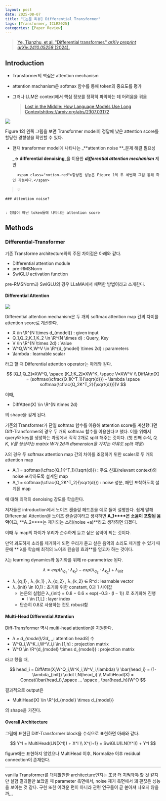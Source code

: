 ```yaml
---
layout: post
date: 2025-08-07
title: "[논문 리뷰] Differential Transformer"
tags: [Transformer, ICLR2025]
categories: [Paper Review]
---
```


> [Ye, Tianzhu, et al. "Differential transformer." ](https://arxiv.org/abs/2410.05258)[_arXiv preprint arXiv:2410.05258_](https://arxiv.org/abs/2410.05258)[ (2024).](https://arxiv.org/abs/2410.05258)



## Introduction

- Transformer의 핵심은 attention mechanism
- attention machanism은 softmax 함수를 통해 token의 중요도를 평가
- 그러나 LLM은 context에서 핵심 정보를 정확히 파악하는 데 어려움을 겪음

	> [Lost in the Middle: How Language Models Use Long Contextshttps://arxiv.org/abs/2307.03172](https://arxiv.org/abs/2307.03172)


![](https://prod-files-secure.s3.us-west-2.amazonaws.com/542b861c-36a8-4051-84e5-8804b6728dba/9083ea56-691a-4752-ae26-47f403431ac8/image.png?X-Amz-Algorithm=AWS4-HMAC-SHA256&X-Amz-Content-Sha256=UNSIGNED-PAYLOAD&X-Amz-Credential=ASIAZI2LB4665KZQ6I33%2F20250904%2Fus-west-2%2Fs3%2Faws4_request&X-Amz-Date=20250904T160126Z&X-Amz-Expires=3600&X-Amz-Security-Token=IQoJb3JpZ2luX2VjEPj%2F%2F%2F%2F%2F%2F%2F%2F%2F%2FwEaCXVzLXdlc3QtMiJHMEUCIQDM0oR3gtrUfT3yKmXz%2FgpwPccGo3wIJ354lfhW3Jc%2FngIgIf7tVjWHySSx6JM8T1NHgeyWRR%2F8siuAUYyvYl2A39gq%2FwMIYRAAGgw2Mzc0MjMxODM4MDUiDDuQ8mIdMsC0ObiVeSrcA4hYcPBdJfZ9oOeHiWjMf1L%2FV8DqeanQLT9lRBsml0TjPmTklt1ZkSaUNC2d7okdzY%2FYJ4LX0pF3W1WyEtEQXA591GskndhGxVPw%2FrF0opxKjyNxf1zTjlRW5vJ1eNi%2FNXbi7sah9WpoTSuPxXEZnLuhHHxx5gagehMZBfRffVpkQmKNdrp4F8epaOct9ym%2BALstRZ%2FVDg3pVAPQelIHwXUsj59nwZMImNgzioY%2FQea91yYRN%2BellSTLEHmcfFEVNF2RHx5%2BNYZtI9zgP%2F5Eo6Uu2KwAwAobCwhgj8tu1DHdoLatzf6TRbkGE1iBlj7fc5prDIuG9Y%2Fm1gZ4be15DUtJY3l51KEMYsDzSXoJoDRKBPQkgw9lFT5ezsy3%2FrgArs4vsJz%2FyGn7i5omfdRl33ZGIGtdjZIjnvwXOGOwBmR%2BtAESjtfS4Npqfl716a%2BvrS96WMv7wirgBo%2BvKVoLXyZHqF%2BUqs2ErWfu%2Bg%2BcvNe9c33mKw6dUc%2BMMGruFziuWnzp4KncUDNcD7a%2FMqunGIdzsRxyO3%2Bkh0c5BCCNetcCi0bcidbUOJ9JSK9K3L8ikhx2II5vEFHcy2ddE5HLAbwlxPhQ1eNXqRgNAJgonPRkFt8y1QtCAtwd%2BJNaMOzm5sUGOqUBGOIKBSH1VVgLMdmwDez2B7Mr6%2F9rPIiMq7NrpvhCLLjYwvFJfy%2Bxi1fUwZBqAhwl0FfEzmPsQ01huutapl6W38BOqXpBs8vBXYBYaDNUehcREvD8j7J7TSpsX%2FaHXfvmXyf%2B4UHXY%2FsTB7vr1ZxU9T0Y49QE01zT4%2B3j%2BW3LSoJVS%2FlBtPyM0WVLSuJHZJSEaL1B%2FJbxgYCKaUd0K2gdUoalg2l2&X-Amz-Signature=65c9aa9733f8177145b0e80b0e8314ce929811c21babd669231aa79075d40429&X-Amz-SignedHeaders=host&x-amz-checksum-mode=ENABLED&x-id=GetObject)


Figure 1의 왼쪽 그림을 보면 Transformer model이 정답에 낮은 attention score를 할당한 경향성을 확인할 수 있다.

- 현재 transformer model에 나타나는 _**attention noise **_문제 해결 필요성

	_**→ differential denoising**_을 이용한 _**differential attention mechanism**_ 제안


		<span class="notion-red">향상된 성능은 Figure 1의 두 세번째 그림 통해 확인 가능하다.</span>


> 💡 


	### Attention noise?


	: 정답이 아닌 token들에 나타나는 attention score



## Methods



### Differential-Transformer


기존 Transforme architecture와의 주된 차이점은 아래와 같다.

- Differential attention module
- pre-RMSNorm
- SwiGLU activation function

pre-RMSNorm과 SwiGLU의 경우 LLaMA에서 채택한 방법이라고 소개한다.



#### Differential Attention


![](https://prod-files-secure.s3.us-west-2.amazonaws.com/542b861c-36a8-4051-84e5-8804b6728dba/116d70b2-1963-4810-9167-f4c7d8a06e8f/image.png?X-Amz-Algorithm=AWS4-HMAC-SHA256&X-Amz-Content-Sha256=UNSIGNED-PAYLOAD&X-Amz-Credential=ASIAZI2LB4665KZQ6I33%2F20250904%2Fus-west-2%2Fs3%2Faws4_request&X-Amz-Date=20250904T160126Z&X-Amz-Expires=3600&X-Amz-Security-Token=IQoJb3JpZ2luX2VjEPj%2F%2F%2F%2F%2F%2F%2F%2F%2F%2FwEaCXVzLXdlc3QtMiJHMEUCIQDM0oR3gtrUfT3yKmXz%2FgpwPccGo3wIJ354lfhW3Jc%2FngIgIf7tVjWHySSx6JM8T1NHgeyWRR%2F8siuAUYyvYl2A39gq%2FwMIYRAAGgw2Mzc0MjMxODM4MDUiDDuQ8mIdMsC0ObiVeSrcA4hYcPBdJfZ9oOeHiWjMf1L%2FV8DqeanQLT9lRBsml0TjPmTklt1ZkSaUNC2d7okdzY%2FYJ4LX0pF3W1WyEtEQXA591GskndhGxVPw%2FrF0opxKjyNxf1zTjlRW5vJ1eNi%2FNXbi7sah9WpoTSuPxXEZnLuhHHxx5gagehMZBfRffVpkQmKNdrp4F8epaOct9ym%2BALstRZ%2FVDg3pVAPQelIHwXUsj59nwZMImNgzioY%2FQea91yYRN%2BellSTLEHmcfFEVNF2RHx5%2BNYZtI9zgP%2F5Eo6Uu2KwAwAobCwhgj8tu1DHdoLatzf6TRbkGE1iBlj7fc5prDIuG9Y%2Fm1gZ4be15DUtJY3l51KEMYsDzSXoJoDRKBPQkgw9lFT5ezsy3%2FrgArs4vsJz%2FyGn7i5omfdRl33ZGIGtdjZIjnvwXOGOwBmR%2BtAESjtfS4Npqfl716a%2BvrS96WMv7wirgBo%2BvKVoLXyZHqF%2BUqs2ErWfu%2Bg%2BcvNe9c33mKw6dUc%2BMMGruFziuWnzp4KncUDNcD7a%2FMqunGIdzsRxyO3%2Bkh0c5BCCNetcCi0bcidbUOJ9JSK9K3L8ikhx2II5vEFHcy2ddE5HLAbwlxPhQ1eNXqRgNAJgonPRkFt8y1QtCAtwd%2BJNaMOzm5sUGOqUBGOIKBSH1VVgLMdmwDez2B7Mr6%2F9rPIiMq7NrpvhCLLjYwvFJfy%2Bxi1fUwZBqAhwl0FfEzmPsQ01huutapl6W38BOqXpBs8vBXYBYaDNUehcREvD8j7J7TSpsX%2FaHXfvmXyf%2B4UHXY%2FsTB7vr1ZxU9T0Y49QE01zT4%2B3j%2BW3LSoJVS%2FlBtPyM0WVLSuJHZJSEaL1B%2FJbxgYCKaUd0K2gdUoalg2l2&X-Amz-Signature=3d4e3532ebcd7cfa9a8f7fe836d7ba720b77669e382ce19b9962e75ef24cd7ad&X-Amz-SignedHeaders=host&x-amz-checksum-mode=ENABLED&x-id=GetObject)


Differential attention mechanism은 두 개의 softmax attention map 간의 차이를 attention score로 계산한다.

- X \in \R^{N \times d\_{model}} : given input
- Q\_1,Q\_2,K\_1,K\_2 \in \R^{N \times d} : Query, Key
- V \in \R^{N \times 2d} : Value
- W^Q,W^K,W^V \in \R^{d\_{model} \times 2d} : parameters
- \lambda : learnable scalar

라고 할 때 Differential attention operator는 아래와 같다.


$$
[Q_1;Q_2]=XW^Q, \space [K_1;K_2]=XW^K, \space V=XW^V \\
DiffAttn(X) = (softmax(\cfrac{Q_1K^T_1}{\sqrt{d}}) - \lambda \space softmax(\cfrac{Q_2K^T_2}{\sqrt{d}}))V
$$


이때,

- DiffAtten(X) \in \R^{N \times 2d}

의 shape을 갖게 된다.


기존의 Transformer가 단일 softmax 함수를 이용해 attention score를 계산했다면 Diff-Transformer의 경우 두 개의 softmax 함수를 이용한다고 했다. 이를 위해서 query와 key를 생성하는 과정에서 각각 2개로 split 해주는 것이다. <span class="notion-red">(첫 번째 수식, </span><span class="notion-red">_Q, K, V를 생성하는 matrix W가 2d의 dismension을 가지는 이유도 split 때문_</span><span class="notion-red">)</span>


 λ의 경우 두 softmax attention map 간의 차이를 조정하기 위한 scaler로 두 개의 attention map

- A\_1 = softmax(\cfrac{Q\_1K^T\_1}{\sqrt{d}}) : 주요 신호(relevant context)와 noise 포착하도록 설계된 map
- A\_1 = softmax(\cfrac{Q\_2K^T\_2}{\sqrt{d}}) : noise 성분, 패턴 포착하도록 설계된 map 

에 대해 최적의 denoising 강도를 학습한다.


저자들은 introduction에서 노이즈 캔슬링 헤드폰을 예로 들어 설명한다. 쉽게 말해 Differential Attention을 노이즈 캔슬링이라고 생각하면 **A\_1****은 소음이 포함된 음악**이고, **A\_2****는 제거되는 소리(noise +a)**라고 생각하면 되겠다. 


이때 두 map의 차이가 우리가 순수하게 듣고 싶은 음악이 되는 것이다. 


만약 과도하게 소리를 제거하게 되면 우리가 듣고 싶은 음악의 소리도 제거할 수 있기 때문에 ** λ를 학습해 최적의 노이즈 캔슬링 효과**를 얻고자 하는 것이다.


λ는 learning dynamics와 동기화를 위해 re-parametrize 된다.


$$
\lambda = exp(\lambda_{q_1} \cdot \lambda_{k_1}) - exp(\lambda_{q_2} \cdot \lambda_{k_2}) + \lambda_{init}
$$

- λ\_{q\_1} , λ\_{k\_1} , λ\_{q\_2} , λ\_{k\_2} ∈ R^d : learnable vector
- λ\_{init} \in (0,1) : 초기화 위한 constant, 0과 1 사이값
	- 논문의 실험은 λ\_{init} = 0.8 − 0.6 × exp(−0.3 · (l − 1)) 로 초기화해 진행
		- l \in [1,L] : layer index
	- 단순히 0.8로 사용하는 것도 robust함


#### **Multi-Head Differential Attention**


Diff-Transformer 역시 multi-head attention을 지원한다.

- _h = d\_{model}/2d__ _: attention head의 수
- W^Q\_i,W^K\_i,W^V\_i,i \in [1,h] : projection matrix
- W^O \in \R^{d\_{model} \times d\_{model}} : projection matrix

라고 했을 때,


$$
head_i = DiffAttn(X;W^Q_i,W^K_i,W^V_i,\lambda) \\
\bar{head_i} = (1-\lambda_{init}) \cdot LN(head_i) \\
MultiHead(X) = Concat(\bar{head_i},\space ... \space , \bar{head_h})W^O
$$


결과적으로 output은

- MultiHead(X) \in \R^{d\_{model} \times d\_{model}}

의 shape을 가진다.



#### Overall Architecture


그림에 표현된 Diff-Transformer block을 수식으로 표현하면 아래와 같다.


$$
Y^l = MultiHead(LN(X^l)) + X^l \\
X^{l+1} = SwiGLU(LN(Y^l)) + Y^l
$$


figure에는 표현하지 않았으나 MultiHead 이후, Normalize 이후 residual connection이 존재한다.


---


vanilla Transformer를 대체할만한 architecture인지는 조금 더 지켜봐야 할 것 같지만 실험 결과들만 보았을 때 parameter 측면에서, noise 제거 측면에서 꽤 괜찮은 성능을 보이는 것 같다. 구현 또한 어려운 편이 아니라 관련 연구들이 곧 쏟아져 나오지 않을까,,,

